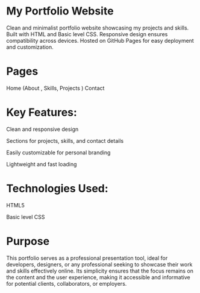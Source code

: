 # My Portfolio Website
Clean and minimalist portfolio website showcasing my projects and skills. Built with HTML and Basic level CSS. Responsive design ensures compatibility across devices. Hosted on GitHub Pages for easy deployment and customization.

# Pages 
Home (About , Skills, Projects )
Contact

# Key Features:

  Clean and responsive design

  Sections for projects, skills, and contact details

  Easily customizable for personal branding

  Lightweight and fast loading

# Technologies Used:

  HTML5

  Basic level CSS

  # Purpose
  This portfolio serves as a professional presentation tool, ideal for developers, designers, or any professional seeking to showcase their work and skills effectively online. Its simplicity ensures that the focus remains on the content and the user experience, making it accessible and informative for potential clients, collaborators, or employers.
